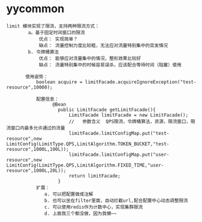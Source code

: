 # yycommon
    limit 模块实现了限流，支持两种限流方式：
            a。基于固定时间窗口的限流
                优点： 实现简单？ 
                缺点： 流量控制力度比较粗，无法应对流量特别集中的突发情况
            b. 令牌桶算法
                优点： 能够应对流量集中的情况，整形效果比较好
                缺点： 流量特别集中的时候容易误杀，应该配合等待时间（阻塞）使用
                
           使用姿势：
               boolean acquire = limitFacade.acquireIgnoreException("test-resource",10000);
               
               配置信息：
                     @Bean
                       public LimitFacade getLimitFacade(){
                           LimitFacade limitFacade = new LimitFacade();
                           //   参数含义  QPS限流，令牌桶算法，资源，限流窗口，限流窗口内最多允许通过的流量
                           limitFacade.limitConfigMap.put("test-resource",new LimitConfig(LimitType.QPS,LimitAlgorithm.TOKEN_BUCKET,"test-resource",1000L,100L));
                           limitFacade.limitConfigMap.put("user-resource",new LimitConfig(LimitType.QPS,LimitAlgorithm.FIXED_TIME,"user-resource",1000L,20L));
                           return limitFacade;
                       }
               扩展：
                  a. 可以把配置做成注解
                  b. 也可以坐在filter里面，自动拦截url,配合配置中心动态调整限流
                  c. 可以使用redis作为计数中心，实现集群限流
                  d. 上面我三个都没做，因为我懒~~
                  
       
                

